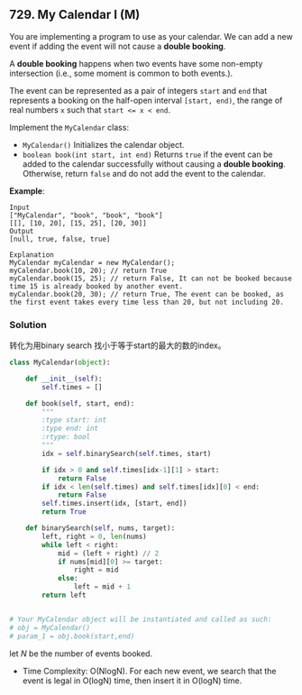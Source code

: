 ## 729. My Calendar I (M)

You are implementing a program to use as your calendar. We can add a new event if adding the event will not cause a **double booking**.

A **double booking** happens when two events have some non-empty intersection (i.e., some moment is common to both events.).

The event can be represented as a pair of integers `start` and `end` that represents a booking on the half-open interval `[start, end)`, the range of real numbers `x` such that `start <= x < end`.

Implement the `MyCalendar` class:

- `MyCalendar()` Initializes the calendar object.
- `boolean book(int start, int end)` Returns `true` if the event can be added to the calendar successfully without causing a **double booking**. Otherwise, return `false` and do not add the event to the calendar.

**Example**:

```
Input
["MyCalendar", "book", "book", "book"]
[[], [10, 20], [15, 25], [20, 30]]
Output
[null, true, false, true]

Explanation
MyCalendar myCalendar = new MyCalendar();
myCalendar.book(10, 20); // return True
myCalendar.book(15, 25); // return False, It can not be booked because time 15 is already booked by another event.
myCalendar.book(20, 30); // return True, The event can be booked, as the first event takes every time less than 20, but not including 20.
```



### Solution

转化为用binary search 找小于等于start的最大的数的index。

```python
class MyCalendar(object):

    def __init__(self):
        self.times = []

    def book(self, start, end):
        """
        :type start: int
        :type end: int
        :rtype: bool
        """
        idx = self.binarySearch(self.times, start)

        if idx > 0 and self.times[idx-1][1] > start:
            return False
        if idx < len(self.times) and self.times[idx][0] < end:
            return False
        self.times.insert(idx, [start, end])
        return True 

    def binarySearch(self, nums, target):
        left, right = 0, len(nums)
        while left < right:
            mid = (left + right) // 2
            if nums[mid][0] >= target:
                right = mid
            else:
                left = mid + 1
        return left


# Your MyCalendar object will be instantiated and called as such:
# obj = MyCalendar()
# param_1 = obj.book(start,end)
```

 let *N* be the number of events booked.

- Time Complexity: O(Nlog⁡N). For each new event, we search that the event is legal in O(log⁡N) time, then insert it in O(log⁡N) time.